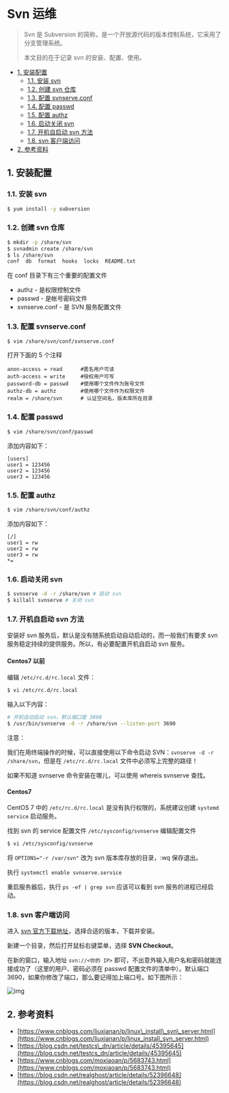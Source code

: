 # Svn 运维

> Svn 是 Subversion 的简称，是一个开放源代码的版本控制系统，它采用了分支管理系统。
>
> 本文目的在于记录 svn 的安装、配置、使用。

* [1. 安装配置](svn-ops.md#1-安装配置)
  * [1.1. 安装 svn](svn-ops.md#11-安装-svn)
  * [1.2. 创建 svn 仓库](svn-ops.md#12-创建-svn-仓库)
  * [1.3. 配置 svnserve.conf](svn-ops.md#13-配置-svnserveconf)
  * [1.4. 配置 passwd](svn-ops.md#14-配置-passwd)
  * [1.5. 配置 authz](svn-ops.md#15-配置-authz)
  * [1.6. 启动关闭 svn](svn-ops.md#16-启动关闭-svn)
  * [1.7. 开机自启动 svn 方法](svn-ops.md#17-开机自启动-svn-方法)
  * [1.8. svn 客户端访问](svn-ops.md#18-svn-客户端访问)
* [2. 参考资料](svn-ops.md#2-参考资料)

## 1. 安装配置

### 1.1. 安装 svn

```bash
$ yum install -y subversion
```

### 1.2. 创建 svn 仓库

```bash
$ mkdir -p /share/svn
$ svnadmin create /share/svn
$ ls /share/svn
conf  db  format  hooks  locks  README.txt
```

在 conf 目录下有三个重要的配置文件

* authz - 是权限控制文件
* passwd - 是帐号密码文件
* svnserve.conf - 是 SVN 服务配置文件

### 1.3. 配置 svnserve.conf

```bash
$ vim /share/svn/conf/svnserve.conf
```

打开下面的 5 个注释

```text
anon-access = read      #匿名用户可读
auth-access = write     #授权用户可写
password-db = passwd    #使用哪个文件作为账号文件
authz-db = authz        #使用哪个文件作为权限文件
realm = /share/svn      # 认证空间名，版本库所在目录
```

### 1.4. 配置 passwd

```bash
$ vim /share/svn/conf/passwd
```

添加内容如下：

```text
[users]
user1 = 123456
user2 = 123456
user3 = 123456
```

### 1.5. 配置 authz

```bash
$ vim /share/svn/conf/authz
```

添加内容如下：

```text
[/]
user1 = rw
user2 = rw
user3 = rw
*=
```

### 1.6. 启动关闭 svn

```bash
$ svnserve -d -r /share/svn # 启动 svn
$ killall svnserve # 关闭 svn
```

### 1.7. 开机自启动 svn 方法

安装好 svn 服务后，默认是没有随系统启动自动启动的，而一般我们有要求 svn 服务稳定持续的提供服务。所以，有必要配置开机自启动 svn 服务。

#### Centos7 以前

编辑 `/etc/rc.d/rc.local` 文件：

```bash
$ vi /etc/rc.d/rc.local
```

输入以下内容：

```bash
# 开机自动启动 svn，默认端口是 3690
$ /usr/bin/svnserve -d -r /share/svn --listen-port 3690
```

注意：

我们在用终端操作的时候，可以直接使用以下命令启动 SVN：`svnserve -d -r /share/svn`，但是在 `/etc/rc.d/rc.local` 文件中必须写上完整的路径！

如果不知道 svnserve 命令安装在哪儿，可以使用 whereis svnserve 查找。

#### Centos7

CentOS 7 中的 `/etc/rc.d/rc.local` 是没有执行权限的，系统建议创建 `systemd service` 启动服务。

找到 svn 的 service 配置文件 `/etc/sysconfig/svnserve` 编辑配置文件

```bash
$ vi /etc/sysconfig/svnserve
```

将 `OPTIONS="-r /var/svn"` 改为 svn 版本库存放的目录，:wq 保存退出。

执行 `systemctl enable svnserve.service`

重启服务器后，执行 `ps -ef | grep svn` 应该可以看到 svn 服务的进程已经启动。

### 1.8. svn 客户端访问

进入 [svn 官方下载地址](https://tortoisesvn.net/downloads.html)，选择合适的版本，下载并安装。

新建一个目录，然后打开鼠标右键菜单，选择 **SVN Checkout**。

在新的窗口，输入地址 `svn://<你的 IP>` 即可，不出意外输入用户名和密码就能连接成功了（这里的用户、密码必须在 passwd 配置文件的清单中）。默认端口 3690，如果你修改了端口，那么要记得加上端口号。如下图所示：

![img](http://dunwu.test.upcdn.net/snap/20190129175443.png!zp)

## 2. 参考资料

* [https://www.cnblogs.com/liuxianan/p/linux\_install\_svn\_server.html](https://www.cnblogs.com/liuxianan/p/linux_install_svn_server.html)
* [https://blog.csdn.net/testcs\_dn/article/details/45395645](https://blog.csdn.net/testcs_dn/article/details/45395645)
* [https://www.cnblogs.com/moxiaoan/p/5683743.html](https://www.cnblogs.com/moxiaoan/p/5683743.html)
* [https://blog.csdn.net/realghost/article/details/52396648](https://blog.csdn.net/realghost/article/details/52396648)

